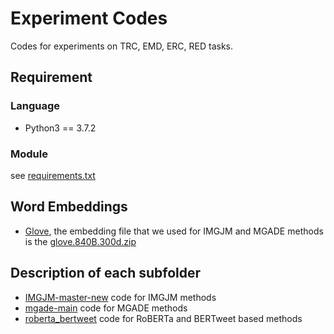 # Experiment Codes

Codes for experiments on TRC, EMD, ERC, RED tasks.

## Requirement

### Language
* Python3 == 3.7.2

### Module
see [requirements.txt](https://github.com/ruofanhu/Tweet-FD/new/main/code_for_github/requirements.txt)

## Word Embeddings
* [Glove](https://nlp.stanford.edu/projects/glove/), the embedding file that we used for IMGJM and MGADE methods is the [glove.840B.300d.zip](http://nlp.stanford.edu/data/glove.840B.300d.zip)

## Description of each subfolder
* [IMGJM-master-new](https://github.com/ruofanhu/Tweet-FD/new/main/code_for_github/IMGJM-master-new) code for IMGJM methods
* [mgade-main](https://github.com/ruofanhu/Tweet-FD/new/main/code_for_github/mgade-main) code for MGADE methods
* [roberta_bertweet](https://github.com/ruofanhu/Tweet-FD/new/main/code_for_github/roberta_bertweet) code for RoBERTa and BERTweet based methods
